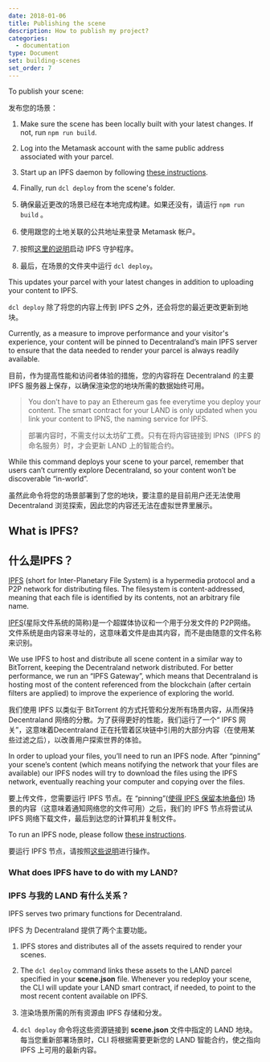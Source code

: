 ```yaml
---
date: 2018-01-06
title: Publishing the scene
description: How to publish my project?
categories:
  - documentation
type: Document
set: building-scenes
set_order: 7
---
```

To publish your scene:

发布您的场景：

1. Make sure the scene has been locally built with your latest changes. If not, run `npm run build`.
2. Log into the Metamask account with the same public address associated with your parcel.
3. Start up an IPFS daemon by following [these instructions](https://ipfs.io/docs/getting-started/).
4. Finally, run `dcl deploy` from the scene's folder.

1. 确保最近更改的场景已经在本地完成构建。如果还没有，请运行 `npm run build` 。
2. 使用跟您的土地关联的公共地址来登录 Metamask 帐户。
3. 按照[这里的说明](https://ipfs.io/docs/getting-started/)启动 IPFS 守护程序。
4. 最后，在场景的文件夹中运行 `dcl deploy`。


This updates your parcel with your latest changes in addition to uploading your content to IPFS. 

`dcl deploy` 除了将您的内容上传到 IPFS 之外，还会将您的最近更改更新到地块。

Currently, as a measure to improve performance and your visitor's experience, your content will be pinned to Decentraland’s main IPFS server to ensure that the data needed to render your parcel is always readily available.

目前，作为提高性能和访问者体验的措施，您的内容将在 Decentraland 的主要 IPFS 服务器上保存，以确保渲染您的地块所需的数据始终可用。

> You don’t have to pay an Ethereum gas fee everytime you deploy your content. The smart contract for your LAND is only updated when you link your content to IPNS, the naming service for IPFS.

> 部署内容时，不需支付以太坊矿工费。只有在将内容链接到 IPNS（IPFS 的命名服务）时，才会更新 LAND 上的智能合约。

While this command deploys your scene to your parcel, remember that users can’t currently explore Decentraland, so your content won’t be discoverable “in-world”.

虽然此命令将您的场景部署到了您的地块，要注意的是目前用户还无法使用 Decentraland 浏览探索，因此您的内容还无法在虚拟世界里展示。

## What is IPFS?

## 什么是IPFS？

[IPFS](https://ipfs.io/) (short for Inter-Planetary File System) is a hypermedia protocol and a P2P network for distributing files. The filesystem is content-addressed, meaning that each file is identified by its contents, not an arbitrary file name.

[IPFS](https://ipfs.io/)(星际文件系统的简称)是一个超媒体协议和一个用于分发文件的 P2P网络。文件系统是由内容来寻址的，这意味着文件是由其内容，而不是由随意的文件名称来识别。

We use IPFS to host and distribute all scene content in a similar way to BitTorrent, keeping the Decentraland network distributed. For better performance, we run an “IPFS Gateway”, which means that Decentraland is hosting most of the content referenced from the blockchain (after certain filters are applied) to improve the experience of exploring the world.

我们使用 IPFS 以类似于 BitTorrent 的方式托管和分发所有场景内容，从而保持Decentraland 网络的分散。为了获得更好的性能，我们运行了一个“ IPFS 网关”，这意味着Decentraland 正在托管着区块链中引用的大部分内容（在使用某些过滤之后），以改善用户探索世界的体验。

In order to upload your files, you’ll need to run an IPFS node. After “pinning” your scene’s content (which means notifying the network that your files are available) our IPFS nodes will try to download the files using the IPFS network, eventually reaching your computer and copying over the files.

要上传文件，您需要运行 IPFS 节点。在 “pinning”([使得 IPFS 保留本地备份](https://ipfs.io/ipfs/QmNZiPk974vDsPmQii3YbrMKfi12KTSNM7XMiYyiea4VYZ/example#/ipfs/QmRFTtbyEp3UaT67ByYW299Suw7HKKnWK6NJMdNFzDjYdX/pinning/readme.md)) 场景的内容（这意味着通知网络您的文件可用）之后，我们的 IPFS 节点将尝试从 IPFS 网络下载文件，最后到达您的计算机并复制文件。

To run an IPFS node, please follow [these instructions](https://ipfs.io/docs/getting-started/).

要运行 IPFS 节点，请按照[这些说明](https://ipfs.io/docs/getting-started/)进行操作。

### What does IPFS have to do with my LAND?

### IPFS 与我的 LAND 有什么关系？

IPFS serves two primary functions for Decentraland.

IPFS 为 Decentraland 提供了两个主要功能。

1. IPFS stores and distributes all of the assets required to render your scenes.

2. The `dcl deploy` command links these assets to the LAND parcel specified in your **scene.json** file. Whenever you redeploy your scene, the CLI will update your LAND smart contract, if needed, to point to the most recent content available on IPFS.

1. 渲染场景所需的所有资源由 IPFS 存储和分发。

2. `dcl deploy` 命令将这些资源链接到 **scene.json** 文件中指定的 LAND 地块。每当您重新部署场景时，CLI 将根据需要更新您的 LAND 智能合约，使之指向 IPFS 上可用的最新内容。
